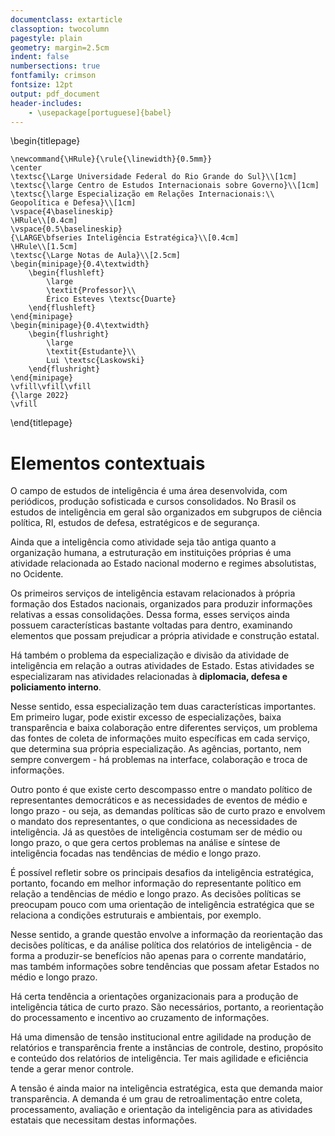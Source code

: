 ```yaml
---
documentclass: extarticle
classoption: twocolumn
pagestyle: plain
geometry: margin=2.5cm
indent: false
numbersections: true
fontfamily: crimson
fontsize: 12pt
output: pdf_document
header-includes:
    - \usepackage[portuguese]{babel}
---
```

\begin{titlepage}

    \newcommand{\HRule}{\rule{\linewidth}{0.5mm}}
    \center
    \textsc{\Large Universidade Federal do Rio Grande do Sul}\\[1cm]
    \textsc{\large Centro de Estudos Internacionais sobre Governo}\\[1cm]
    \textsc{\large Especialização em Relações Internacionais:\\ Geopolítica e Defesa}\\[1cm]
    \vspace{4\baselineskip}
    \HRule\\[0.4cm]
    \vspace{0.5\baselineskip}
    {\LARGE\bfseries Inteligência Estratégica}\\[0.4cm]
    \HRule\\[1.5cm]
    \textsc{\Large Notas de Aula}\\[2.5cm]
    \begin{minipage}{0.4\textwidth}
        \begin{flushleft}
            \large
            \textit{Professor}\\
            Érico Esteves \textsc{Duarte}
        \end{flushleft}
    \end{minipage}
    \begin{minipage}{0.4\textwidth}
        \begin{flushright}
            \large
            \textit{Estudante}\\
            Lui \textsc{Laskowski}
        \end{flushright}
    \end{minipage}
    \vfill\vfill\vfill
    {\large 2022}
    \vfill

\end{titlepage}

# Elementos contextuais

O campo de estudos de inteligência é uma área desenvolvida, com periódicos, produção sofisticada e cursos consolidados. No Brasil os estudos de inteligência em geral são organizados em subgrupos de ciência política, RI, estudos de defesa, estratégicos e de segurança.

Ainda que a inteligência como atividade seja tão antiga quanto a organização humana, a estruturação em instituições próprias é uma atividade relacionada ao Estado nacional moderno e regimes absolutistas, no Ocidente.

Os primeiros serviços de inteligência estavam relacionados à própria formação dos Estados nacionais, organizados para produzir informações relativas a essas consolidações. Dessa forma, esses serviços ainda possuem características bastante voltadas para dentro, examinando elementos que possam prejudicar a própria atividade e construção estatal.

Há também o problema da especialização e divisão da atividade de inteligência em relação a outras atividades de Estado. Estas atividades se especializaram nas atividades relacionadas à **diplomacia, defesa e policiamento interno**.

Nesse sentido, essa especialização tem duas características importantes. Em primeiro lugar, pode existir excesso de especializações, baixa transparência e baixa colaboração entre diferentes serviços, um problema das fontes de coleta de informações muito específicas em cada serviço, que determina sua própria especialização. As agências, portanto, nem sempre convergem - há problemas na interface, colaboração e troca de informações.

Outro ponto é que existe certo descompasso entre o mandato político de representantes democráticos e as necessidades de eventos de médio e longo prazo - ou seja, as demandas políticas são de curto prazo e envolvem o mandato dos representantes, o que condiciona as necessidades de inteligência. Já as questões de inteligência costumam ser de médio ou longo prazo, o que gera certos problemas na análise e síntese de inteligência focadas nas tendências de médio e longo prazo.

É possível refletir sobre os principais desafios da inteligência estratégica, portanto, focando em melhor informação do representante político em relação a tendências de médio e longo prazo. As decisões políticas se preocupam pouco com uma orientação de inteligência estratégica que se relaciona a condições estruturais e ambientais, por exemplo.

Nesse sentido, a grande questão envolve a informação da reorientação das decisões políticas, e da análise política dos relatórios de inteligência - de forma a produzir-se benefícios não apenas para o corrente mandatário, mas também informações sobre tendências que possam afetar Estados no médio e longo prazo.

Há certa tendência a orientações organizacionais para a produção de inteligência tática de curto prazo. São necessários, portanto, a reorientação do processamento e incentivo ao cruzamento de informações.

Há uma dimensão de tensão institucional entre agilidade na produção de relatórios e transparência frente a instâncias de controle, destino, propósito e conteúdo dos relatórios de inteligência. Ter mais agilidade e eficiência tende a gerar menor controle.

A tensão é ainda maior na inteligência estratégica, esta que demanda maior transparência. A demanda é um grau de retroalimentação entre coleta, processamento, avaliação e orientação da inteligência para as atividades estatais que necessitam destas informações.